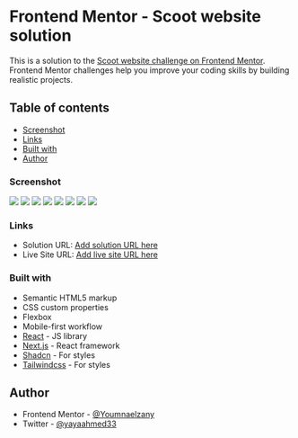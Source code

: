 # Frontend Mentor - Scoot website solution

This is a solution to the [Scoot website challenge on Frontend Mentor](https://www.frontendmentor.io/challenges/scoot-multipage-website-N76alNPRJ). Frontend Mentor challenges help you improve your coding skills by building realistic projects.

## Table of contents

- [Screenshot](#screenshot)
- [Links](#links)
- [Built with](#built-with)
- [Author](#author)

### Screenshot

![](/public/Scoot-App-04-19-2025_08_48_PM.png)
![](/public/Scoot-App-04-19-2025_08_49_PM.png)
![](/public/Scoot-App-04-19-2025_08_50_PM-2.png)
![](/public/Scoot-App-04-19-2025_08_50_PM-3.png)
![](/public/Scoot-App-04-19-2025_08_50_PM.png)
![](/public/Scoot-App-04-19-2025_09_02_PM.png)
![](/public/Scoot-App-04-19-2025_09_03_PM.png)
![](/public/Scoot-App-04-19-2025_09_04_PM.png)

### Links

- Solution URL: [Add solution URL here](https://github.com/Youmnaelzany/scoot-multi-page-website.git)
- Live Site URL: [Add live site URL here](https://scoot-multi-page-website-pi.vercel.app/)

### Built with

- Semantic HTML5 markup
- CSS custom properties
- Flexbox
- Mobile-first workflow
- [React](https://reactjs.org/) - JS library
- [Next.js](https://nextjs.org/) - React framework
- [Shadcn](https://ui.shadcn.com/) - For styles
- [Tailwindcss](https://tailwindcss.com/) - For styles

## Author

- Frontend Mentor - [@Youmnaelzany](https://www.frontendmentor.io/profile/Youmnaelzany)
- Twitter - [@yayaahmed33](https://twitter.com/yayaahmed33)
